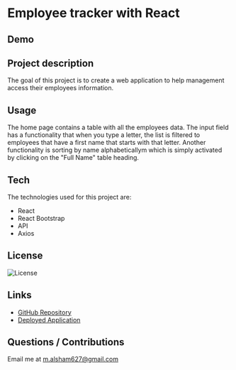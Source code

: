 # Employee tracker with React

## Demo


## Project description
The goal of this project is to create a web application to help management access their employees information. 

## Usage
The home page contains a table with all the employees data. The input field has a functionality that when you type a letter, the list is filtered to employees that have a first name that starts with that letter. Another functionality is sorting by name alphabeticallym which is simply activated by clicking on the "Full Name" table heading.

## Tech
The technologies used for this project are:
- React
- React Bootstrap
- API
- Axios

## License 
 ![License](https://img.shields.io/static/v1?label=License&message=MIT&color=9cf)

## Links
- [GitHub Repository](https://github.com/Malsham3/employees-tracker-react)
- [Deployed Application]()

## Questions / Contributions
Email me at m.alsham627@gmail.com
